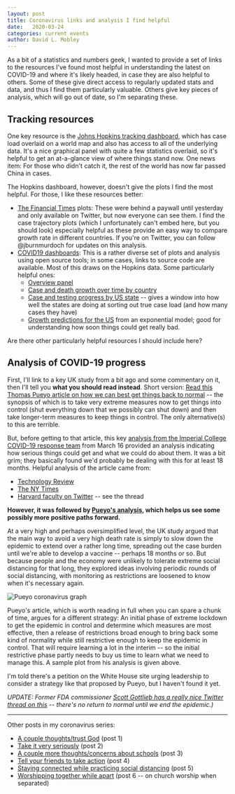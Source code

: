 ```yaml
---
layout: post
title: Coronavirus links and analysis I find helpful
date:   2020-03-24
categories: current events
author: David L. Mobley
---
```


As a bit of a statistics and numbers geek, I wanted to provide a set of links to the resources I've found most helpful in understanding the latest on COVID-19 and where it's likely headed, in case they are also helpful to others. Some of these give direct access to regularly updated stats and data, and thus I find them particularly valuable. Others give key pieces of analysis, which will go out of date, so I'm separating these.

## Tracking resources

One key resource is the [Johns Hopkins tracking dashboard](https://coronavirus.jhu.edu/map.html), which has case load overlaid on a world map and also has access to all of the underlying data. It's a nice graphical panel with quite a few statistics overlaid, so it's helpful to get an at-a-glance view of where things stand now. One news item: For those who didn't catch it, the rest of the world has now far passed China in cases.

The Hopkins dashboard, however, doesn't give the plots I find the most helpful. For those, I like these resources better:
- [The Financial Times](https://www.ft.com/coronavirus-latest) plots: These were behind a paywall until yesterday and only available on Twitter, but now everyone can see them. I find the case trajectory plots (which I unfortunately can't embed here, but you should look) especially helpful as these provide an easy way to compare growth rate in different countries. If you're on Twitter, you can follow @jburnmurdoch for updates on this analysis.
- [COVID19 dashboards](https://covid19dashboards.com/): This is a rather diverse set of plots and analysis using open source tools; in some cases, links to source code are available. Most of this draws on the Hopkins data. Some particularly helpful ones:
    - [Overview panel](https://covid19dashboards.com/covid-overview/)
    - [Case and death growth over time by country](https://covid19dashboards.com/covid-compare-permillion/)
    - [Case and testing progress by US state](https://covid19dashboards.com/covid-19-us-case-estimation/) -- gives a window into how well the states are doing at sorting out true case load (and how many cases they have)
    - [Growth predictions for the US](https://covid19dashboards.com/growth-bayes/) from an exponential model; good for understanding how soon things could get really bad.

Are there other particularly helpful resources I should include here?

## Analysis of COVID-19 progress

First, I'll link to a key UK study from a bit ago and some commentary on it, then I'll tell you **what you should read instead**. Short version: [Read this Thomas Pueyo article on how we can best get things back to normal](https://medium.com/@tomaspueyo/coronavirus-the-hammer-and-the-dance-be9337092b56) -- the synopsis of which is to take very extreme measures now to get things into control (shut everything down that we possibly can shut down) and then take longer-term measures to keep things in control. The only alternative(s) to this are terrible.

But, before getting to that article, this key [analysis from the Imperial College COVID-19 response team](https://www.imperial.ac.uk/media/imperial-college/medicine/sph/ide/gida-fellowships/Imperial-College-COVID19-NPI-modelling-16-03-2020.pdf) from March 16 provided an analysis indicating how serious things could get and what we could do about them. It was a bit grim; they basically found we'd probably be dealing with this for at least 18 months. Helpful analysis of the article came from:
- [Technology Review](https://www.technologyreview.com/s/615370/coronavirus-pandemic-social-distancing-18-months/?utm_medium=tr_social&utm_campaign=site_visitor.unpaid.engagement&utm_source=Facebook#Echobox=1584454288)
- [The NY Times](https://www.nytimes.com/2020/03/16/us/coronavirus-fatality-rate-white-house.html)
- [Harvard faculty on Twitter](https://twitter.com/j_g_allen/status/1239880558227992576) -- see the thread

**However, it was followed by [Pueyo's analysis](https://medium.com/@tomaspueyo/coronavirus-the-hammer-and-the-dance-be9337092b56), which helps us see some possibly more positive paths forward.**

At a very high and perhaps oversimplified level, the UK study argued that the main way to avoid a very high death rate is simply to slow down the epidemic to extend over a rather long time, spreading out the case burden until we're able to develop a vaccine -- perhaps 18 months or so. But because people and the economy were unlikely to tolerate extreme social distancing for that long, they explored ideas involving periodic rounds of social distancing, with monitoring as restrictions are loosened to know when it's necessary again.

![Pueyo coronavirus graph](https://miro.medium.com/max/6732/1*ok3NLISRGvK-4SQyDA5KTg.png)

Pueyo's article, which is worth reading in full when you can spare a chunk of time, argues for a different strategy: An initial phase of extreme lockdown to get the epidemic in control and determine which measures are most effective, then a release of restrictions broad enough to bring back some kind of normality while still restrictive enough to keep the epidemic in control. That will require learning a lot in the interim -- so the initial restrictive phase partly needs to buy us time to learn what we need to manage this. A sample plot from his analysis is given above.

I'm told there's a petition on the White House site urging leadership to consider a strategy like that proposed by Pueyo, but I haven't found it yet.

*UPDATE: Former FDA commissioner [Scott Gottlieb has a really nice Twitter thread on this](https://twitter.com/ScottGottliebMD/status/1242282560106958854) -- there's no return to normal until we end the epidemic.)*

---

Other posts in my coronavirus series:
- [A couple thoughts/trust God](https://heisfaithful.github.io/current/events/2020/02/27/coronavirus.html) (post 1)
- [Take it very seriously](https://heisfaithful.github.io/current/events/2020/03/11/coronavirus2.html) (post 2)
- [A couple more thoughts/concerns about schools](https://heisfaithful.github.io/current/events/2020/03/12/coronavirus3.html) (post 3)
- [Tell your friends to take action](https://heisfaithful.github.io/current/events/2020/03/15/coronavirus4.html) (post 4)
- [Staying connected while practicing social distancing](https://heisfaithful.github.io/current/events/2020/03/15/coronavirus5.html) (post 5)
- [Worshipping together while apart](https://heisfaithful.github.io/church/2020/03/22/coronavirus6.html) (post 6 -- on church worship when separated)
